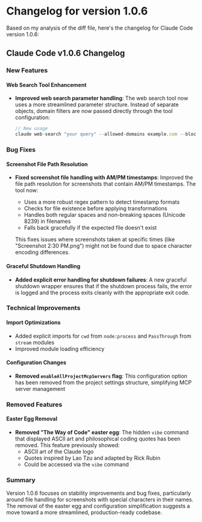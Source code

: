 # Changelog for version 1.0.6

Based on my analysis of the diff file, here's the changelog for Claude Code version 1.0.6:

## Claude Code v1.0.6 Changelog

### New Features

#### Web Search Tool Enhancement
- **Improved web search parameter handling**: The web search tool now uses a more streamlined parameter structure. Instead of separate objects, domain filters are now passed directly through the tool configuration:
  ```javascript
  // New usage
  claude web-search "your query" --allowed-domains example.com --blocked-domains spam.com
  ```

### Bug Fixes

#### Screenshot File Path Resolution
- **Fixed screenshot file handling with AM/PM timestamps**: Improved the file path resolution for screenshots that contain AM/PM timestamps. The tool now:
  - Uses a more robust regex pattern to detect timestamp formats
  - Checks for file existence before applying transformations
  - Handles both regular spaces and non-breaking spaces (Unicode 8239) in filenames
  - Falls back gracefully if the expected file doesn't exist

  This fixes issues where screenshots taken at specific times (like "Screenshot 2:30 PM.png") might not be found due to space character encoding differences.

#### Graceful Shutdown Handling
- **Added explicit error handling for shutdown failures**: A new graceful shutdown wrapper ensures that if the shutdown process fails, the error is logged and the process exits cleanly with the appropriate exit code.

### Technical Improvements

#### Import Optimizations
- Added explicit imports for `cwd` from `node:process` and `PassThrough` from `stream` modules
- Improved module loading efficiency

#### Configuration Changes
- **Removed `enableAllProjectMcpServers` flag**: This configuration option has been removed from the project settings structure, simplifying MCP server management

### Removed Features

#### Easter Egg Removal
- **Removed "The Way of Code" easter egg**: The hidden `vibe` command that displayed ASCII art and philosophical coding quotes has been removed. This feature previously showed:
  - ASCII art of the Claude logo
  - Quotes inspired by Lao Tzu and adapted by Rick Rubin
  - Could be accessed via the `vibe` command

### Summary

Version 1.0.6 focuses on stability improvements and bug fixes, particularly around file handling for screenshots with special characters in their names. The removal of the easter egg and configuration simplification suggests a move toward a more streamlined, production-ready codebase.
